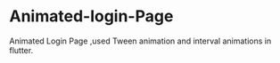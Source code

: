 # Animated-login-Page
Animated Login Page ,used Tween animation and interval animations in flutter.
